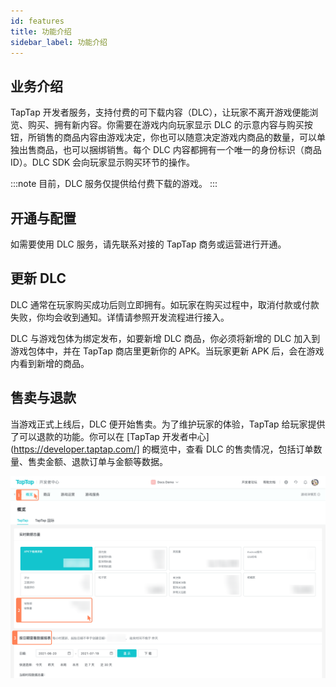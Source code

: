```yaml
---
id: features
title: 功能介绍
sidebar_label: 功能介绍
---
```

## 业务介绍

TapTap 开发者服务，支持付费的可下载内容（DLC），让玩家不离开游戏便能浏览、购买、拥有新内容。你需要在游戏内向玩家显示 DLC 的示意内容与购买按钮，所销售的商品内容由游戏决定，你也可以随意决定游戏内商品的数量，可以单独出售商品，也可以捆绑销售。每个 DLC 内容都拥有一个唯一的身份标识（商品 ID）。DLC SDK 会向玩家显示购买环节的操作。

:::note
目前，DLC 服务仅提供给付费下载的游戏。
:::

## 开通与配置

如需要使用 DLC 服务，请先联系对接的 TapTap 商务或运营进行开通。

## 更新 DLC

DLC 通常在玩家购买成功后则立即拥有。如玩家在购买过程中，取消付款或付款失败，你均会收到通知。详情请参照开发流程进行接入。

DLC 与游戏包体为绑定发布，如要新增 DLC 商品，你必须将新增的 DLC 加入到游戏包体中，并在 TapTap 商店里更新你的 APK。当玩家更新 APK 后，会在游戏内看到新增的商品。

## 售卖与退款

当游戏正式上线后，DLC 便开始售卖。为了维护玩家的体验，TapTap 给玩家提供了可以退款的功能。你可以在 [TapTap 开发者中心](https://developer.taptap.com/] 的概览中，查看 DLC 的售卖情况，包括订单数量、售卖金额、退款订单与金额等数据。

![](/img/dlc1.png)
